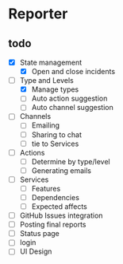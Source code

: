 # Reporter

## todo

- [x] State management
  - [x] Open and close incidents
- [ ] Type and Levels
  - [x] Manage types
  - [ ] Auto action suggestion
  - [ ] Auto channel suggestion
- [ ] Channels
  - [ ] Emailing
  - [ ] Sharing to chat
  - [ ] tie to Services
- [ ] Actions
  - [ ] Determine by type/level
  - [ ] Generating emails
- [ ] Services
  - [ ] Features
  - [ ] Dependencies
  - [ ] Expected affects
- [ ] GitHub Issues integration
- [ ] Posting final reports
- [ ] Status page
- [ ] login
- [ ] UI Design
